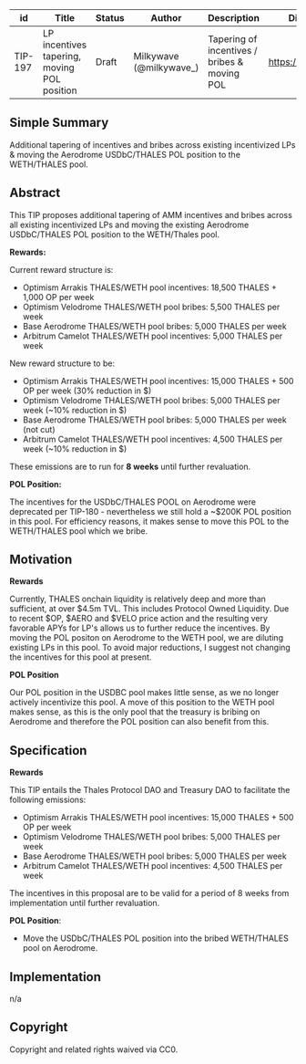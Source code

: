 | id | Title | Status | Author | Description | Discussions to | Created |
| ----------- | ----------- | ----------- | ----------- | ----------- | ----------- | ----------- |
| TIP-197 | LP incentives tapering, moving POL position | Draft | Milkywave (@milkywave_) | Tapering of incentives / bribes & moving POL | https://discord.gg/thales | 2024-03-07


## Simple Summary

Additional tapering of incentives and bribes across existing incentivized LPs & moving the Aerodrome USDbC/THALES POL position to the WETH/THALES pool.

## Abstract

This TIP proposes additional tapering of AMM incentives and bribes across all existing incentivized LPs and moving the existing Aerodrome USDbC/THALES POL position to the WETH/Thales pool.

**Rewards:**

Current reward structure is:
  - Optimism Arrakis THALES/WETH pool incentives: 18,500 THALES + 1,000 OP per week 
  - Optimism Velodrome THALES/WETH pool bribes: 5,500 THALES per week 
  - Base Aerodrome THALES/WETH pool bribes: 5,000 THALES per week
  - Arbitrum Camelot THALES/WETH pool incentives: 5,000 THALES per week

New reward structure to be:
  - Optimism Arrakis THALES/WETH pool incentives: 15,000 THALES + 500 OP per week (30% reduction in $)
  - Optimism Velodrome THALES/WETH pool bribes: 5,000 THALES per week (~10% reduction in $)
  - Base Aerodrome THALES/WETH pool bribes: 5,000 THALES per week (not cut)
  - Arbitrum Camelot THALES/WETH pool incentives: 4,500 THALES per week (~10% reduction in $)

These emissions are to run for **8 weeks** until further revaluation.

**POL Position:**

The incentives for the USDbC/THALES POOL on Aerodrome were deprecated per TIP-180 - nevertheless we still hold a ~$200K POL position in this pool. For efficiency reasons, it makes sense to move this POL to the WETH/THALES pool which we bribe.
  
## Motivation

**Rewards** 

Currently, THALES onchain liquidity is relatively deep and more than sufficient, at over $4.5m TVL. This includes Protocol Owned Liquidity.
Due to recent $OP, $AERO and $VELO price action and the resulting very favorable APYs for LP's allows us to further reduce the incentives. 
By moving the POL positon on Aerodrome to the WETH pool, we are diluting existing LPs in this pool. To avoid major reductions, I suggest not changing the incentives for this pool at present.

**POL Position**

Our POL position in the USDBC pool makes little sense, as we no longer actively incentivize this pool. A move of this position to the WETH pool makes sense, as this is the only pool that the treasury is bribing on Aerodrome and therefore the POL position can also benefit from this.

## Specification 

**Rewards**

This TIP entails the Thales Protocol DAO and Treasury DAO to facilitate the following emissions:
  - Optimism Arrakis THALES/WETH pool incentives: 15,000 THALES + 500 OP per week
  - Optimism Velodrome THALES/WETH pool bribes: 5,000 THALES per week
  - Base Aerodrome THALES/WETH pool bribes: 5,000 THALES per week
  - Arbitrum Camelot THALES/WETH pool incentives: 4,500 THALES per week
    
The incentives in this proposal are to be valid for a period of 8 weeks from implementation until further revaluation.

**POL Position**:

  - Move the USDbC/THALES POL position into the bribed WETH/THALES pool on Aerodrome.

## Implementation

n/a

## Copyright
 
Copyright and related rights waived via CC0.
